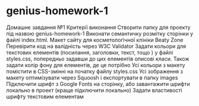 # genius-homework-1

Домашнє завдання №1
Критерії виконання
Створити папку для проекту під назвою genius-homework-1
Виконати семантичку розмітку сторінки у файлі index.html. Макет сайту для косметологічної клініки Beaty Zone
Перевірити код на валідність через W3C Validator
Задати кольори для текстових елементів (посилання, заголовки, текст, тощо ) у файлі styles.css, попередньо задавши до цих елементів описові класи. Також задати колір фону для елементів, де це потрібно
Усі кольори з макету помістити в CSS-змінні на початку файлу styles.css
Усі зображення з макету оптимізувати через Squoosh і експортувати в папку images
Підключити шрифт з Google Fonts на сторінку, або завантажити шрифти локально в проект (краще підключити локально)
Задати властивості шрифту текстовим елементам
